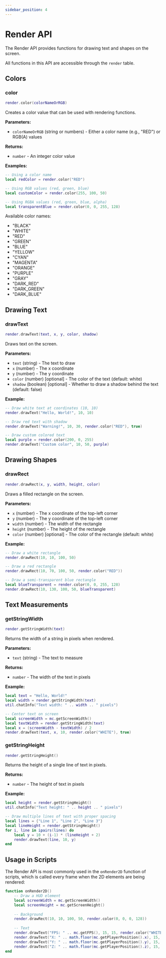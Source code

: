 ```yaml
---
sidebar_position: 4
---
```


# Render API

The Render API provides functions for drawing text and shapes on the screen.

All functions in this API are accessible through the `render` table.

## Colors

### color

```lua
render.color(colorNameOrRGB)
```

Creates a color value that can be used with rendering functions.

**Parameters:**
- `colorNameOrRGB` (string or numbers) - Either a color name (e.g., "RED") or RGB(A) values

**Returns:**
- `number` - An integer color value

**Examples:**
```lua
-- Using a color name
local redColor = render.color("RED")

-- Using RGB values (red, green, blue)
local customColor = render.color(255, 100, 50)

-- Using RGBA values (red, green, blue, alpha)
local transparentBlue = render.color(0, 0, 255, 128)
```

Available color names:
- "BLACK"
- "WHITE"
- "RED"
- "GREEN"
- "BLUE"
- "YELLOW"
- "CYAN"
- "MAGENTA"
- "ORANGE"
- "PURPLE"
- "GRAY"
- "DARK_RED"
- "DARK_GREEN"
- "DARK_BLUE"

## Drawing Text

### drawText

```lua
render.drawText(text, x, y, color, shadow)
```

Draws text on the screen.

**Parameters:**
- `text` (string) - The text to draw
- `x` (number) - The x coordinate
- `y` (number) - The y coordinate
- `color` (number) [optional] - The color of the text (default: white)
- `shadow` (boolean) [optional] - Whether to draw a shadow behind the text (default: false)

**Example:**
```lua
-- Draw white text at coordinates (10, 10)
render.drawText("Hello, World!", 10, 10)

-- Draw red text with shadow
render.drawText("Warning!", 10, 30, render.color("RED"), true)

-- Draw custom colored text
local purple = render.color(200, 0, 255)
render.drawText("Custom color", 10, 50, purple)
```

## Drawing Shapes

### drawRect

```lua
render.drawRect(x, y, width, height, color)
```

Draws a filled rectangle on the screen.

**Parameters:**
- `x` (number) - The x coordinate of the top-left corner
- `y` (number) - The y coordinate of the top-left corner
- `width` (number) - The width of the rectangle
- `height` (number) - The height of the rectangle
- `color` (number) [optional] - The color of the rectangle (default: white)

**Example:**
```lua
-- Draw a white rectangle
render.drawRect(10, 10, 100, 50)

-- Draw a red rectangle
render.drawRect(10, 70, 100, 50, render.color("RED"))

-- Draw a semi-transparent blue rectangle
local blueTransparent = render.color(0, 0, 255, 128)
render.drawRect(10, 130, 100, 50, blueTransparent)
```

## Text Measurements

### getStringWidth

```lua
render.getStringWidth(text)
```

Returns the width of a string in pixels when rendered.

**Parameters:**
- `text` (string) - The text to measure

**Returns:**
- `number` - The width of the text in pixels

**Example:**
```lua
local text = "Hello, World!"
local width = render.getStringWidth(text)
util.chatInfo("Text width: " .. width .. " pixels")

-- Center text on screen
local screenWidth = mc.getScreenWidth()
local textWidth = render.getStringWidth(text)
local x = (screenWidth - textWidth) / 2
render.drawText(text, x, 10, render.color("WHITE"), true)
```

### getStringHeight

```lua
render.getStringHeight()
```

Returns the height of a single line of text in pixels.

**Returns:**
- `number` - The height of text in pixels

**Example:**
```lua
local height = render.getStringHeight()
util.chatInfo("Text height: " .. height .. " pixels")

-- Draw multiple lines of text with proper spacing
local lines = {"Line 1", "Line 2", "Line 3"}
local lineHeight = render.getStringHeight()
for i, line in ipairs(lines) do
    local y = 10 + (i-1) * (lineHeight + 2)
    render.drawText(line, 10, y)
end
```

## Usage in Scripts

The Render API is most commonly used in the `onRender2D` function of scripts, which is called every frame when the 2D elements are being rendered:

```lua
function onRender2D()
    -- Draw a HUD element
    local screenWidth = mc.getScreenWidth()
    local screenHeight = mc.getScreenHeight()
    
    -- Background
    render.drawRect(10, 10, 100, 50, render.color(0, 0, 0, 128))
    
    -- Text
    render.drawText("FPS: " .. mc.getFPS(), 15, 15, render.color("WHITE"), true)
    render.drawText("X: " .. math.floor(mc.getPlayerPosition().x), 15, 25, render.color("WHITE"), true)
    render.drawText("Y: " .. math.floor(mc.getPlayerPosition().y), 15, 35, render.color("WHITE"), true)
    render.drawText("Z: " .. math.floor(mc.getPlayerPosition().z), 15, 45, render.color("WHITE"), true)
end
```